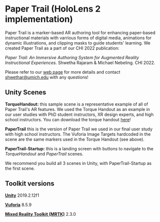 # Paper Trail (HoloLens 2 implementation)

Paper Trail is a marker-based AR authoring tool for enhancing paper-based instructional materials with varrious forms of digital media, animations for dynamic illustrations, and clipping masks to guide students' learning. We created Paper Trail as a part of our CHI 2022 publication:

*Paper Trail: An Immersive Authoring System for Augmented Reality Instructional Experiences.* Shwetha Rajaram & Michael Nebeling. CHI 2022.

Please refer to our [web page](https://www.mi2lab.com/research/papertrail/) for more details and contact [shwethar@umich.edu](mailto:shwethar@umich.edu) with any questions!


<h2>Unity Scenes</h2>

**TorqueHandout:** this sample scene is a representative example of all of Paper Trail's AR features. We used the Torque Handout as an example in our user studies with PhD student instructors, XR design experts, and high school instructors. You can download the torque handout [here](https://docs.google.com/document/d/1C4VrJB96g7f7sYV6IEmOKhddrwqSrj5oew87MeDrkCk/edit?usp=sharing)!

**PaperTrail** this is the version of Paper Trail we used in our final user study with high school instructors. The Vuforia Image Targets hardcoded in the scene are the same markers used in the Torque Handout (see above).

**PaperTrail-Startup:** this is a landing screen with buttons to navigate to the *TorqueHandout* and *PaperTrail* scenes.

We recommend you build all 3 scenes in Unity, with PaperTrail-Startup as the first scene.


<h2>Toolkit versions</h2>

**[Unity](https://unity.com/download)** 2019.2.12f1

**[Vuforia](https://developer.vuforia.com/downloads/SDK)** 8.5.9

**[Mixed Reality Toolkit (MRTK)](https://github.com/microsoft/MixedRealityToolkit-Unity/releases)** 2.3.0
